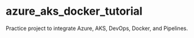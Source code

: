 # azure_aks_docker_tutorial
Practice project to integrate Azure, AKS, DevOps, Docker, and Pipelines.